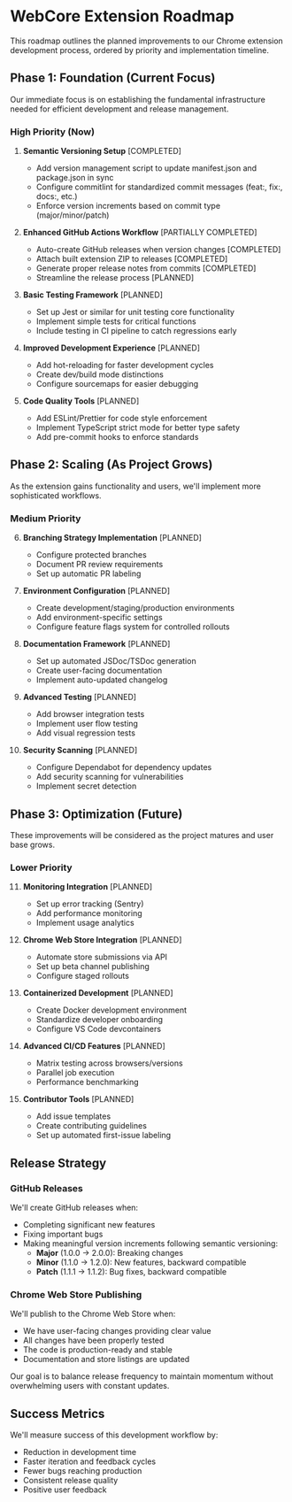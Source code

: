 # WebCore Extension Roadmap

This roadmap outlines the planned improvements to our Chrome extension development process, ordered by priority and implementation timeline.

## Phase 1: Foundation (Current Focus)

Our immediate focus is on establishing the fundamental infrastructure needed for efficient development and release management.

### High Priority (Now)

1. **Semantic Versioning Setup** [COMPLETED]
   - Add version management script to update manifest.json and package.json in sync
   - Configure commitlint for standardized commit messages (feat:, fix:, docs:, etc.)
   - Enforce version increments based on commit type (major/minor/patch)

2. **Enhanced GitHub Actions Workflow** [PARTIALLY COMPLETED]
   - Auto-create GitHub releases when version changes [COMPLETED]
   - Attach built extension ZIP to releases [COMPLETED]
   - Generate proper release notes from commits [COMPLETED]
   - Streamline the release process [PLANNED]

3. **Basic Testing Framework** [PLANNED]
   - Set up Jest or similar for unit testing core functionality
   - Implement simple tests for critical functions
   - Include testing in CI pipeline to catch regressions early

4. **Improved Development Experience** [PLANNED]
   - Add hot-reloading for faster development cycles
   - Create dev/build mode distinctions
   - Configure sourcemaps for easier debugging

5. **Code Quality Tools** [PLANNED]
   - Add ESLint/Prettier for code style enforcement
   - Implement TypeScript strict mode for better type safety
   - Add pre-commit hooks to enforce standards

## Phase 2: Scaling (As Project Grows)

As the extension gains functionality and users, we'll implement more sophisticated workflows.

### Medium Priority

6. **Branching Strategy Implementation** [PLANNED]
   - Configure protected branches
   - Document PR review requirements
   - Set up automatic PR labeling

7. **Environment Configuration** [PLANNED]
   - Create development/staging/production environments
   - Add environment-specific settings
   - Configure feature flags system for controlled rollouts

8. **Documentation Framework** [PLANNED]
   - Set up automated JSDoc/TSDoc generation
   - Create user-facing documentation
   - Implement auto-updated changelog

9. **Advanced Testing** [PLANNED]
   - Add browser integration tests
   - Implement user flow testing
   - Add visual regression tests

10. **Security Scanning** [PLANNED]
    - Configure Dependabot for dependency updates
    - Add security scanning for vulnerabilities
    - Implement secret detection

## Phase 3: Optimization (Future)

These improvements will be considered as the project matures and user base grows.

### Lower Priority

11. **Monitoring Integration** [PLANNED]
    - Set up error tracking (Sentry)
    - Add performance monitoring
    - Implement usage analytics

12. **Chrome Web Store Integration** [PLANNED]
    - Automate store submissions via API
    - Set up beta channel publishing
    - Configure staged rollouts

13. **Containerized Development** [PLANNED]
    - Create Docker development environment
    - Standardize developer onboarding
    - Configure VS Code devcontainers

14. **Advanced CI/CD Features** [PLANNED]
    - Matrix testing across browsers/versions
    - Parallel job execution
    - Performance benchmarking

15. **Contributor Tools** [PLANNED]
    - Add issue templates
    - Create contributing guidelines
    - Set up automated first-issue labeling

## Release Strategy

### GitHub Releases

We'll create GitHub releases when:
- Completing significant new features
- Fixing important bugs
- Making meaningful version increments following semantic versioning:
  - **Major** (1.0.0 → 2.0.0): Breaking changes
  - **Minor** (1.1.0 → 1.2.0): New features, backward compatible
  - **Patch** (1.1.1 → 1.1.2): Bug fixes, backward compatible

### Chrome Web Store Publishing

We'll publish to the Chrome Web Store when:
- We have user-facing changes providing clear value
- All changes have been properly tested
- The code is production-ready and stable
- Documentation and store listings are updated

Our goal is to balance release frequency to maintain momentum without overwhelming users with constant updates.

## Success Metrics

We'll measure success of this development workflow by:
- Reduction in development time
- Faster iteration and feedback cycles
- Fewer bugs reaching production
- Consistent release quality
- Positive user feedback 